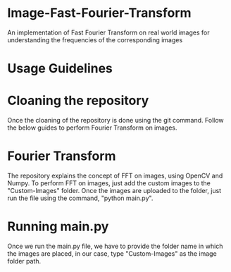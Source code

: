 # Image-Fast-Fourier-Transform
An implementation of Fast Fourier Transform on real world images for understanding the frequencies of the corresponding images 

# Usage Guidelines
# Cloaning the repository
Once the cloaning of the repository is done using the git command. Follow the below guides to perform Fourier Transform on images.

# Fourier Transform
The repository explains the concept of FFT on images, using OpenCV and Numpy. To perform FFT on images, just add the custom images to the "Custom-Images" folder. Once the images are uploaded to the folder, just run the file using the command, "python main.py". 

# Running main.py
Once we run the main.py file, we have to provide the folder name in which the images are placed, in our case, type "Custom-Images" as the image folder path.
